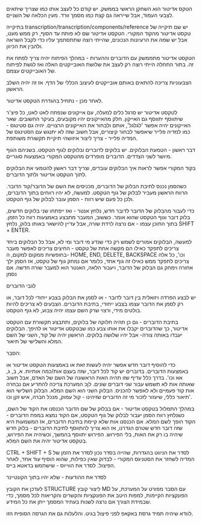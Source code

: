 הטקס אדיטור הוא השחקן הראשי בממשק. 
 יש קודם כל לעצב אותו כמו שצריך 
 שיתאים לצבעי העמוד, אבל שייראה גם קצת כמו מסמך וורד. 
 מעין הכלאה של השניים. 


 בתיקייה transcription/transcription/components/reference
 יש שם תיקייה של טקסט אדיטור מהקוד המקורי. 
 הטקסט אדיטור שם לא פותח עד הסוף, 
 רק ממש מעט, אבל יש שמה את הרעיונות הנכונים, שהייתי
 רוצה שתתסתמך עליו כדי לקבל השראה ולהבין את הכיוון. 


הטקסט אדיטור מתממשק עם הדוברים וההערות - במהלך הפיתוח יהיה צריך לפתח את זה. בתור התחלה הייתי רוצה רק לעצב את שלושת האובייקטים האלה ואז לגשת לפיתוח של האובייקטים עצמם. 

הצבעוניות צריכה להתאים באותם אובייקטים לעיצוב הכללי של הדף. אז זה  יהיה השלב הראשון. 

לאחר מכן - נתחיל בהגדרת הטקסט אדיטור. 

לטקסט אדיטור יש סרגל כלים למעלה, עם אייקונים שנפתח לאט לאט, כל פיצ'ר שיתווסף יתווסף גם האייקון. חלק מהאייקונים יהיו מקובעים, בעיקר החשובים. שאר האייקונים יהיה אפשר 'לגלגל', אותם ולבחור את האייקונים הרצויים. יהיה גם סטינגס - כמו למדיה פלייר שיאפשר לבחור קיצורים, אבל חשוב שזה לא יתנגש עם הסטינגס של המדיה פלייר - צריך ליצור איזושהי תיקיית תקשורת משותפת. 

דבר ראשון - הטמעת הבלוקים. 
יש בלוקים לדוברים ובלוקים לגוף הטקסט. בשניהם הגוף מיושר לשני הצדדים. הדוברים מופרדים מהטקסט המקורי באמצעות סוגריים. 

בקוד המקורי אפשר לראות איך הבלוקים עובדים, וצריך דבר ראשון להטמעי את הבלוקים לתוך הטקסט אדיטור ולתוך הדוברים. 

כשהסמן נכנס לתיבת הבלוק של הדוברים, מכניסים את השם של הדובר/קוד הדובר. הרווח הראשון מעביר לבלוק של גוף הטקסט. למעשה, לא יהיו רווחים בתוך הדוברים, ולכן כל פעם שיש רווח - הסמן עובר לבלוק של גוף הטקסט. 

כדי לעבור מהבלוק של הדובר לדובר חדש, נלחץ אנטר - ואז ייפתחו שני בלוקים חדשים, בלוק דובר וגוף הטקסט שהוא אומר. כששוב, המעבר מתבצע באמצעות רווח כל הזמן. 
בתוך התוכן עצמו - אם נרצה לרדת שורה, אבל עדיין להישאר באותו בלוק, נלחץ SHIFT + ENTER. 

למעשה, הבלוקים אמורים לשמש רק כדי שנדע מי דובר ומי לא, אבל כל הבלוקים ביחד צריכים לתפקד כאילו הם מקשה אחת של טקסט - החיצים צריכים לאפשר מעבר בחופשיות ממקום למקום, ה- HOME, END, DELETE, BACKSPACE וכו', כל אלה צריכים לתפקד ממש כאילו זה גוף אחד, כלומר אם נמחק גוף של טקסט, אז הסמן ילך אחורה וימחק גם הבלוק של הדובר, ויעבור הלאה, האנטר הוא למעבר שורה חדשה. אם נסמן

לגבי הדוברים 

יש לבצע הפרדה ויזואלית בין דובר לדובר - או לסמן את הבלוק בצבע ייחודי לכל דובר, או רק לסמן את הדובר עצמו בצבע ייחודי, בתיבת הדוברים. הצבעים לא צריכים להיות בולטים מידי, ורצוי שרק השם עצמו יהיה צבוע, לא גוף הטקסט. 

בתיבת הדוברים - גם כן תהיה חלוקה של בלוקים, ותתבצע תקשורת עם הטקסט אדיטור, כך שהדוברים יקבלו את אותו צבע כמו שבטקסט אדיטור או להיפך. 
הבלוקים יעבדו באותה צורה- אבל יהיו שלושה בלוקים. 
הראשון יהיה של קוד, השני של השם המלא והשלישי של תיאור. 

הסבר:

כדי להוסיף דובר חדש אפשר יהיה לעשות זאת או באמצעות הטקסט אדיטור או באמצעות הדוברים. 
בדוברים יש קוד לכל דובר, שזה בעצם אות/כמה אותיות. א, ב, ג, אא וכו'. בדרך כלל עדיף שזו תהיה האות הראשונה של השם של האדם, אבל חשוב שאותה אות לא תשמש עבור שני דוברים שונים. לןכ המערכת צריכה להתריע אם נבחרה אות קוד פעמיים ולא לאפשר להכניס. הבלוק השני הוא השם המלא. הבלוק השלישי הוא תיאור כללי, שיעזור לזכור מי זה הדוברים שזיהינו - קול עמוק, מנכל חברה, איש זקן וכו'. 

במהלך התמלול בטקסט אדיטור - אם בבלוק של שם הדובר הכנסנו את הקוד של השם, כשנלחץ רווח הסמן יעבור לבלוק של גוף הטקסט, אם הקוד נמצא במפת הדוברים - הקוד הופך לשם המלא. אם הכנסנו אות שלא קיימת בתיבת הדוברים, אז המשמעות היא שזה דובר חדש שטרם הגדרנו, אז הוא צריך להתווסף לתיבת הדוברים - בלוק חדש שיהיה בו רק את האות, בלי הפירוש. הפירוש יתווסף בהמשך, וכשיהיה את הפירוש, בטקסט אדיטור יהיה את השם המלא. 


CTRL + SHIFT + S
לסדר את הניווט בהגדרות, שהייה בסדר נכון
לסדר את הזמן של המדיה
לשחזר את הסטניגס המקורי - לבדוק שאין כפילות, שהוא הוסיף עוד אחד, לאחר הפיצול. 
לסדר את הווייוס - שישתמש בדאטא בייס. 

לסדר את ההודעות - שלא יהיו בתוך הקונטיינר

לעדכן את הקובץ STRUCTURE
ליצור קובץ MD עם הסבר מפורט על המערכת, על הפונקציות הקיימות, למפות היטב את הפונקציות והקשרים והקריאות לכל מסמך, כדי שבמידת הצורך אם נרצה לשנות בעתיד המסמך ייתן את כל המידע. 

לוודא שיהיה תמיד גרסת באקאפ לפני פיצול בגיט. והלעלות גם את הגרסה הסופית הזו. 